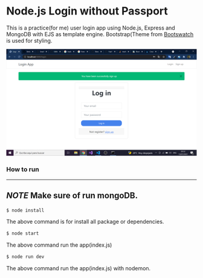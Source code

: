# Node.js Login without Passport

This is a practice(for me) user login app using Node.js, Express and MongoDB with EJS as template engine.
Bootstrap(Theme from [Bootswatch](https://bootswatch.com/) is used for styling.

![Image demo](./demo.png)

### How to run

---
*NOTE*
Make sure of run mongoDB.
---

```sh
$ node install
```
The above command is for install all package or dependencies.

```sh
$ node start
```
The above command run the app(index.js)

```sh
$ node run dev
```
The above command run the app(index.js) with nodemon.

